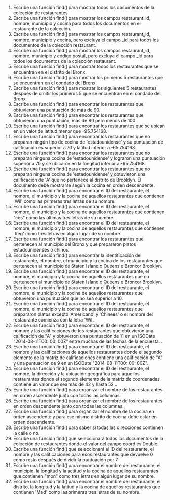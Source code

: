 1. Escribe una función find() para mostrar todos los documentos de la colección de restaurantes.
2. Escribe una función find() para mostrar los campos restaurant_id, nombre, municipio y cocina para todos los documentos en el restaurante de la colección.
3. Escribe una función find() para mostrar los campos restaurant_id, nombre, municipio y cocina, pero excluya el campo _id para todos los documentos de la colección restaurant.
4. Escribe una función find() para mostrar los campos restaurant_id, nombre, municipio y código postal, pero excluya el campo _id para todos los documentos de la colección restaurant.
5. Escribe una función find() para mostrar todos los restaurantes que se encuentran en el distrito del Bronx.
6. Escribe una función find() para mostrar los primeros 5 restaurantes que se encuentran en el condado del Bronx.
7. Escribe una función find() para mostrar los siguientes 5 restaurantes después de omitir los primeros 5 que se encuentran en el condado del Bronx.
8. Escribe una función find() para encontrar los restaurantes que obtuvieron una puntuación de más de 90.
9. Escribe una función find() para encontrar los restaurantes que obtuvieron una puntuación, más de 80 pero menos de 100.
10. Escribe una función find() para encontrar los restaurantes que se ubican en un valor de latitud menor que -95.754168.
11. Escribe una función find() para encontrar los restaurantes que no preparan ningún tipo de cocina de 'estadounidense' y su puntuación de calificación es superior a 70 y latitud inferior a -65.754168.
12. Escribe una función find() para encontrar los restaurantes que no preparan ninguna cocina de 'estadounidense' y lograron una puntuación superior a 70 y se ubicaron en la longitud inferior a -65.754168.
13. Escribe una función find() para encontrar los restaurantes que no preparan ninguna cocina de 'estadounidense' y obtuvieron una calificación de 'A' que no pertenece al distrito de Brooklyn. El documento debe mostrarse según la cocina en orden descendente.
14. Escribe una función find() para encontrar el ID del restaurante, el nombre, el municipio y la cocina de aquellos restaurantes que contienen 'Wil' como las primeras tres letras de su nombre.
15. Escribe una función find() para encontrar el ID del restaurante, el nombre, el municipio y la cocina de aquellos restaurantes que contienen "ces" como las últimas tres letras de su nombre.
16. Escribe una función find() para encontrar el ID del restaurante, el nombre, el municipio y la cocina de aquellos restaurantes que contienen 'Reg' como tres letras en algún lugar de su nombre.
17. Escribe una función find() para encontrar los restaurantes que pertenecen al municipio del Bronx y que prepararon platos estadounidenses o chinos.
18. Escribe una función find() para encontrar la identificación del restaurante, el nombre, el municipio y la cocina de los restaurantes que pertenecen al municipio de Staten Island o Queens o Bronxor Brooklyn.
19. Escribe una función find() para encontrar el ID del restaurante, el nombre, el municipio y la cocina de aquellos restaurantes que no pertenecen al municipio de Staten Island o Queens o Bronxor Brooklyn.
20. Escribe una función find() para encontrar el ID del restaurante, el nombre, el municipio y la cocina de aquellos restaurantes que obtuvieron una puntuación que no sea superior a 10.
21. Escribe una función find() para encontrar el ID del restaurante, el nombre, el municipio y la cocina de aquellos restaurantes que prepararon platos excepto 'Americano' y 'Chinees' o el nombre del restaurante comienza con la letra 'Wil'.
22. Escribe una función find() para encontrar el ID del restaurante, el nombre y las calificaciones de los restaurantes que obtuvieron una calificación de "A" y obtuvieron una puntuación de 11 en un ISODate "2014-08-11T00: 00: 00Z" entre muchas de las fechas de la encuesta. .
23. Escribe una función find() para encontrar el ID del restaurante, el nombre y las calificaciones de aquellos restaurantes donde el segundo elemento de la matriz de calificaciones contiene una calificación de "A" y una puntuación de 9 en un ISODate "2014-08-11T00: 00: 00Z".
24. Escribe una función find() para encontrar el ID del restaurante, el nombre, la dirección y la ubicación geográfica para aquellos restaurantes donde el segundo elemento de la matriz de coordenadas contiene un valor que sea más de 42 y hasta 52 ..
25. Escribe una función find() para organizar el nombre de los restaurantes en orden ascendente junto con todas las columnas.
26. Escribe una función find() para organizar el nombre de los restaurantes en orden descendente junto con todas las columnas.
27. Escribe una función find() para organizar el nombre de la cocina en orden ascendente y para ese mismo distrito de cocina debe estar en orden descendente.
28. Escribe una función find() para saber si todas las direcciones contienen la calle o no.
29. Escribe una función find() que seleccionará todos los documentos de la colección de restaurantes donde el valor del campo coord es Double.
30. Escribe una función find() que seleccionará el ID del restaurante, el nombre y las calificaciones para esos restaurantes que devuelve 0 como resto después de dividir la puntuación por 7.
31. Escribe una función find() para encontrar el nombre del restaurante, el municipio, la longitud y la actitud y la cocina de aquellos restaurantes que contienen "mon" como tres letras en algún lugar de su nombre.
32. Escribe una función find() para encontrar el nombre del restaurante, el distrito, la longitud y la latitud y la cocina de aquellos restaurantes que contienen 'Mad' como las primeras tres letras de su nombre.

